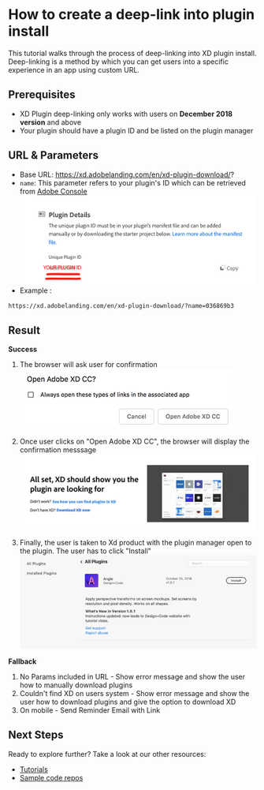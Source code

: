 # How to create a deep-link into plugin install

This tutorial walks through the process of deep-linking into XD plugin install. Deep-linking is a method by which you can get users into a specific experience in an app using custom URL.

## Prerequisites
- XD Plugin deep-linking only works with users on **December 2018 version** and above
- Your plugin should have a plugin ID and be listed on the plugin manager

## URL & Parameters
- Base URL: https://xd.adobelanding.com/en/xd-plugin-download/?
- `name`: This parameter refers to your plugin's ID which can be retrieved from [Adobe Console](https://console.adobe.io/plugins)  
![Console displaying plugin ID](/images/console.png)  
- Example :  
```
https://xd.adobelanding.com/en/xd-plugin-download/?name=036869b3
```

## Result
**Success**
1. The browser will ask user for confirmation  
![Open XD confirmation](/images/openxd.png)  

1. Once user clicks on "Open Adobe XD CC", the browser will display the confirmation messsage  
![Browser confrimation page](/images/confirmation.png)  

1. Finally, the user is taken to Xd product with the plugin manager open to the plugin. The user has to click "Install"  
![Plugin install page](/images/plugininstall.png)  

**Fallback**
1. No Params included in URL - Show error message and show the user how to manually download plugins
2. Couldn't find XD on users system - Show error message and show the user how to download plugins and give the option to download XD
3. On mobile - Send Reminder Email with Link 

## Next Steps
Ready to explore further? Take a look at our other resources:

- [Tutorials](/tutorials)
- [Sample code repos](https://github.com/AdobeXD/plugin-samples)
